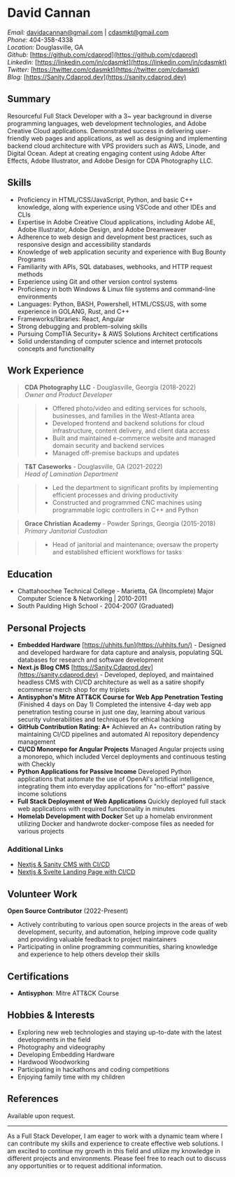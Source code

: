 # David Cannan

_Email:_ davidacannan@gmail.com | cdasmkt@gmail.com  
_Phone:_ 404-358-4338  
_Location:_ Douglasville, GA  
_Github:_ [https://github.com/cdaprod](https://github.com/cdaprod)  
_Linkedin:_ [https://linkedin.com/in/cdasmkt](https://linkedin.com/in/cdasmkt)  
_Twitter:_ [https://twitter.com/cdasmkt](https://twitter.com/cdamskt)  
_Blog:_ [https://Sanity.Cdaprod.dev](https://sanity.cdaprod.dev)  


## Summary

Resourceful Full Stack Developer with a 3~ year background in diverse programming languages, web development technologies, and Adobe Creative Cloud applications. Demonstrated success in delivering user-friendly web pages and applications, as well as designing and implementing backend cloud architecture with VPS providers such as AWS, Linode, and Digital Ocean. Adept at creating engaging content using Adobe After Effects, Adobe Illustrator, and Adobe Design for CDA Photography LLC.

## Skills

- Proficiency in HTML/CSS/JavaScript, Python, and basic C++ knowledge, along with experience using VSCode and other IDEs and CLIs
- Expertise in Adobe Creative Cloud applications, including Adobe AE, Adobe Illustrator, Adobe Design, and Adobe Dreamweaver
- Adherence to web design and development best practices, such as responsive design and accessibility standards
- Knowledge of web application security and experience with Bug Bounty Programs
- Familiarity with APIs, SQL databases, webhooks, and HTTP request methods
- Experience using Git and other version control systems
- Proficiency in both Windows & Linux file systems and command-line environments
- Languages: Python, BASH, Powershell, HTML/CSS/JS, with some experience in GOLANG, Rust, and C++
- Frameworks/libraries: React, Angular
- Strong debugging and problem-solving skills
- Pursuing CompTIA Security+ & AWS Solutions Architect certifications
- Solid understanding of computer science and internet protocols concepts and functionality

## Work Experience

> **CDA Photography LLC** - Douglasville, Georgia (2018-2022)  
*Owner and Product Developer*

>> - Offered photo/video and editing services for schools, businesses, and families in the West-Atlanta area
>> - Developed frontend and backend solutions for cloud infrastructure, content delivery, and client data access
>> - Built and maintained e-commerce website and managed domain security and backend services
>> - Managed off-premise backups and updates

> **T&T Caseworks** - Douglasville, GA (2021-2022)  
*Head of Lamination Department*

>> - Led the department to significant profits by implementing efficient processes and driving productivity
>> - Constructed and programmed CNC machines using programmable logic controllers in C++ and Python

> **Grace Christian Academy** - Powder Springs, Georgia (2015-2018)  
*Primary Janitorial Custodian*

>> - Head of janitorial and maintenance; oversaw the property and established efficient workflows for tasks

## Education

- Chattahoochee Technical College - Marietta, GA (Incomplete) Major Computer Science & Networking | 2010-2011
- South Paulding High School - 2004-2007 (Graduated)

## Personal Projects

- **Embedded Hardware** [https://uhhits.fun](https://uhhits.fun/) - Designed and developed hardware for data capture and analysis, populating SQL databases for research and software development
- **Next.js Blog CMS** [https://Sanity.Cdaprod.dev](https://sanity.cdaprod.dev) - Developed, deployed, and maintained headless CMS with CI/CD architecture as well as a satire shopify ecommerse merch shop for my triplets
- **Antisyphon's Mitre ATT&CK Course for Web App Penetration Testing** (Finished 4 days on Day 1)  Completed the intensive 4-day web app penetration testing course in just one day, learning about various security vulnerabilities and techniques for ethical hacking
- **GitHub Contribution Rating: A+**  Achieved an A+ contribution rating by maintaining CI/CD pipelines and automated AI repository dependency management
- **CI/CD Monorepo for Angular Projects**  Managed Angular projects using a monorepo, which included Vercel deployments and continuous testing with Checkly
- **Python Applications for Passive Income** Developed Python applications that automate the use of OpenAI's artificial intelligence, integrating them into everyday applications for "no-effort" passive income solutions
- **Full Stack Deployment of Web Applications**  Quickly deployed full stack web applications with required functionality in minutes
- **Homelab Development with Docker** Set up a homelab environment utilizing Docker and handwrote docker-compose files as needed for various projects

### Additional Links

- [Nextjs & Sanity CMS with CI/CD](https://sanity.cdaprod.dev)
- [Nextjs & Svelte Landing Page with CI/CD](https://sanity.cdaprod.dev)

## Volunteer Work

**Open Source Contributor** (2022-Present)

- Actively contributing to various open source projects in the areas of web development, security, and automation, helping improve code quality and providing valuable feedback to project maintainers
- Participating in online programming communities, sharing knowledge and experience to help others develop their skills

## Certifications

- **Antisyphon**: Mitre ATT&CK Course

## Hobbies & Interests

- Exploring new web technologies and staying up-to-date with the latest developments in the field
- Photography and videography
- Developing Embedding Hardware
- Hardwood Woodworking 
- Participating in hackathons and coding competitions
- Enjoying family time with my children 

## References

Available upon request.

---

As a Full Stack Developer, I am eager to work with a dynamic team where I can contribute my skills and experience to create effective web solutions. I am excited to continue my growth in this field and utilize my knowledge in different projects and environments. Please feel free to reach out to discuss any opportunities or to request additional information.
